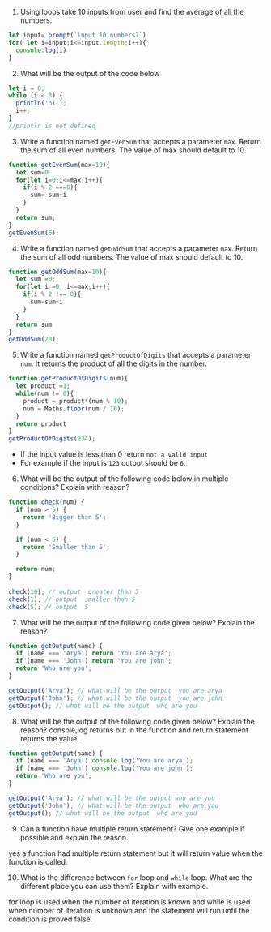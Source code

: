 1. Using loops take 10 inputs from user and find the average of all the numbers.
```js
let input= prompt(`input 10 numbers?`)
for( let i=input;i<=input.length;i++){
  console.log(i)
}
```


2. What will be the output of the code below

```js
let i = 0;
while (i < 3) {
  println('hi');
  i++;
} 
//println is not defined
``` 

3. Write a function named `getEvenSum` that accepts a parameter `max`. Return the sum of all even numbers. The value of max should default to 10.

```js
function getEvenSum(max=10){
  let sum=0
  for(let i=0;i<=max;i++){
    if(i % 2 ===0){
      sum= sum+i
    }
  }
  return sum;
}
getEvenSum(6);
```

4. Write a function named `getOddSum` that accepts a parameter `max`. Return the sum of all odd numbers. The value of max should default to 10.
```js
function getOddSum(max=10){
  let sum =0;
  for(let i =0; i<=max;i++){
    if(i % 2 !== 0){
      sum=sum+i
    }
  }
  return sum
}
getOddSum(20);
```
5. Write a function named `getProductOfDigits` that accepts a parameter `num`. It returns the product of all the digits in the number.
```js
function getProductOfDigits(num){
  let product =1;
  while(num != 0){
    product = product*(num % 10);
    num = Maths.floor(num / 10);
  }
  return product
}
getProductOfDigits(234);
```



- If the input value is less than 0 return `not a valid input`
- For example if the input is `123` output should be `6`.

6. What will be the output of the following code below in multiple conditions? Explain with reason?

```js
function check(num) {
  if (num > 5) {
    return 'Bigger than 5';
  }

  if (num < 5) {
    return 'Smaller than 5';
  }

  return num;
}
 
check(10); // output  greater than 5
check(1); // output  smaller than 5
check(5); // output  5
```

7. What will be the output of the following code given below? Explain the reason?

```js
function getOutput(name) {
  if (name === 'Arya') return 'You are arya';
  if (name === 'John') return 'You are john';
  return 'Who are you';
}

getOutput('Arya'); // what will be the output  you are arya
getOutput('John'); // what will be the output  you are john
getOutput(); // what will be the output  who are you
```

8. What will be the output of the following code given below? Explain the reason?
console,log returns but in the function and return statement returns the value. 
```js
function getOutput(name) {
  if (name === 'Arya') console.log('You are arya');
  if (name === 'John') console.log('You are john');
  return 'Who are you';
}

getOutput('Arya'); // what will be the output who are you
getOutput('John'); // what will be the output  who are you
getOutput(); // what will be the output  who are you
```

9. Can a function have multiple return statement? Give one example if possible and explain the reason.

yes a function had multiple return statement but it will return value when the function is called.


10. What is the difference between `for` loop and `while` loop. What are the different place you can use them? Explain with example.

for loop is used when the number of iteration is known and while is used when number of iteration is unknown and the statement will run until the condition is proved false. 
